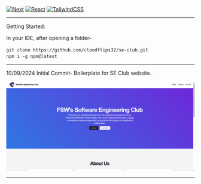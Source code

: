 [![Next](https://img.shields.io/badge/NextJS-v14.2.4-blue.svg?logo=next.js)](https://nextjs.org)
[![React](https://img.shields.io/badge/React-v18-teal.svg?logo=react)](https://react.dev)
[![TailwindCSS](https://img.shields.io/badge/Tailwind%20CSS-v3.4.1-lightblue.svg?logo=tailwindcss)](https://nextjs.org)

---

Getting Started:

In your IDE, after opening a folder-


``git clone https://github.com/cloudflips32/se-club.git`` \
``npm i -g npm@latest``


---

10/09/2024 Initial Commit- Boilerplate for SE Club website.

![page-preview-first-commit](/public/images/se-club-preview-1.png)

---

